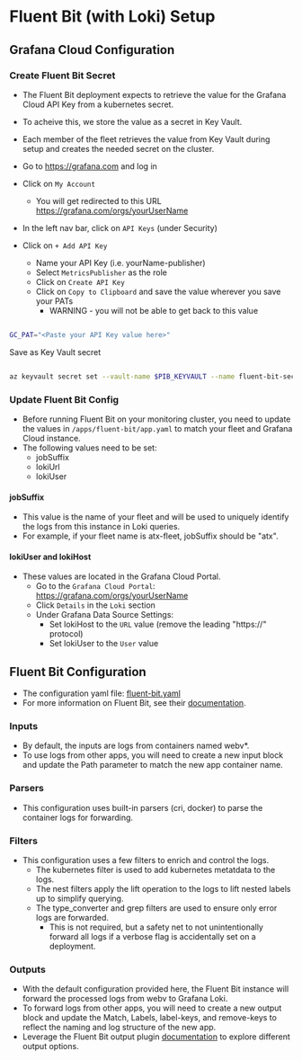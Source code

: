 # Fluent Bit (with Loki) Setup

## Grafana Cloud Configuration

### Create Fluent Bit Secret

- The Fluent Bit deployment expects to retrieve the value for the Grafana Cloud API Key from a kubernetes secret.
- To acheive this, we store the value as a secret in Key Vault.
- Each member of the fleet retrieves the value from Key Vault during setup and creates the needed secret on the cluster.

- Go to <https://grafana.com> and log in
- Click on `My Account`
  - You will get redirected to this URL <https://grafana.com/orgs/yourUserName>
- In the left nav bar, click on `API Keys` (under Security)
- Click on `+ Add API Key`
  - Name your API Key (i.e. yourName-publisher)
  - Select `MetricsPublisher` as the role
  - Click on `Create API Key`
  - Click on `Copy to Clipboard` and save the value wherever you save your PATs
    - WARNING - you will not be able to get back to this value

```bash

GC_PAT="<Paste your API Key value here>"

```

Save as Key Vault secret

```bash

az keyvault secret set --vault-name $PIB_KEYVAULT --name fluent-bit-secret --value ${GC_PAT}

```

### Update Fluent Bit Config

- Before running Fluent Bit on your monitoring cluster, you need to update the values in `/apps/fluent-bit/app.yaml` to match your fleet and Grafana Cloud instance.
- The following values need to be set:
  - jobSuffix
  - lokiUrl
  - lokiUser

#### jobSuffix

- This value is the name of your fleet and will be used to uniquely identify the logs from this instance in Loki queries.
- For example, if your fleet name is atx-fleet, jobSuffix should be "atx".

#### lokiUser and lokiHost

- These values are located in the Grafana Cloud Portal.
  - Go to the `Grafana Cloud Portal`: <https://grafana.com/orgs/yourUserName>
  - Click `Details` in the `Loki` section
  - Under Grafana Data Source Settings:
    - Set lokiHost to the `URL` value (remove the leading "https://" protocol)
    - Set lokiUser to the `User` value

## Fluent Bit Configuration

- The configuration yaml file: [fluent-bit.yaml](./.gitops/dev/fluent-bit.yaml)
- For more information on Fluent Bit, see their [documentation](https://docs.fluentbit.io/manual/concepts/data-pipeline).

### Inputs

- By default, the inputs are logs from containers named webv*.
- To use logs from other apps, you will need to create a new input block and update the Path parameter to match the new app container name.

### Parsers

- This configuration uses built-in parsers (cri, docker) to parse the container logs for forwarding.

### Filters

- This configuration uses a few filters to enrich and control the logs.
  - The kubernetes filter is used to add kubernetes metatdata to the logs.
  - The nest filters apply the lift operation to the logs to lift nested labels up to simplify querying.
  - The type_converter and grep filters are used to ensure only error logs are forwarded.
    - This is not required, but a safety net to not unintentionally forward all logs if a verbose flag is accidentally set on a deployment.

### Outputs

- With the default configuration provided here, the Fluent Bit instance will forward the processed logs from webv to Grafana Loki.
- To forward logs from other apps, you will need to create a new output block and update the Match, Labels, label-keys, and remove-keys to reflect the naming and log structure of the new app.
- Leverage the Fluent Bit output plugin [documentation](https://docs.fluentbit.io/manual/pipeline/outputs) to explore different output options.
